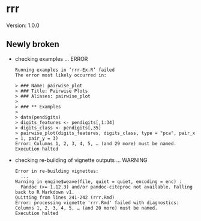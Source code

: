 # rrr

Version: 1.0.0

## Newly broken

*   checking examples ... ERROR
    ```
    Running examples in ‘rrr-Ex.R’ failed
    The error most likely occurred in:
    
    > ### Name: pairwise_plot
    > ### Title: Pairwise Plots
    > ### Aliases: pairwise_plot
    > 
    > ### ** Examples
    > 
    > data(pendigits)
    > digits_features <- pendigits[,1:34]
    > digits_class <- pendigits[,35]
    > pairwise_plot(digits_features, digits_class, type = "pca", pair_x = 1, pair_y = 3)
    Error: Columns 1, 2, 3, 4, 5, … (and 29 more) must be named.
    Execution halted
    ```

*   checking re-building of vignette outputs ... WARNING
    ```
    Error in re-building vignettes:
      ...
    Warning in engine$weave(file, quiet = quiet, encoding = enc) :
      Pandoc (>= 1.12.3) and/or pandoc-citeproc not available. Falling back to R Markdown v1.
    Quitting from lines 241-242 (rrr.Rmd) 
    Error: processing vignette 'rrr.Rmd' failed with diagnostics:
    Columns 1, 2, 3, 4, 5, … (and 20 more) must be named.
    Execution halted
    ```

